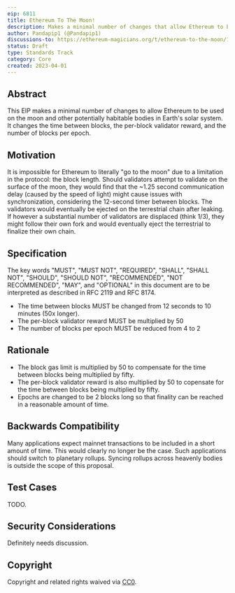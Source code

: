 ```yaml
---
eip: 6811
title: Ethereum To The Moon!
description: Makes a minimal number of changes that allow Ethereum to be used on the moon
author: Pandapip1 (@Pandapip1)
discussions-to: https://ethereum-magicians.org/t/ethereum-to-the-moon/13633
status: Draft
type: Standards Track
category: Core
created: 2023-04-01
---
```


## Abstract

This EIP makes a minimal number of changes to allow Ethereum to be used on the moon and other potentially habitable bodies in Earth's solar system. It changes the time between blocks, the per-block validator reward, and the number of blocks per epoch.

## Motivation

It is impossible for Ethereum to literally "go to the moon" due to a limitation in the protocol: the block length. Should validators attempt to validate on the surface of the moon, they would find that the ~1.25 second communication delay (caused by the speed of light) might cause issues with synchronization, considering the 12-second timer between blocks. The validators would eventually be ejected on the terrestrial chain after leaking. If however a substantial number of validators are displaced (think 1/3), they might follow their own fork and would eventually eject the terrestrial to finalize their own chain.

## Specification

The key words "MUST", "MUST NOT", "REQUIRED", "SHALL", "SHALL NOT", "SHOULD", "SHOULD NOT", "RECOMMENDED", "NOT RECOMMENDED", "MAY", and "OPTIONAL" in this document are to be interpreted as described in RFC 2119 and RFC 8174.

* The time between blocks MUST be changed from 12 seconds to 10 minutes (50x longer).
* The per-block validator reward MUST be multiplied by 50
* The number of blocks per epoch MUST be reduced from 4 to 2

## Rationale

* The block gas limit is multiplied by 50 to compensate for the time between blocks being multiplied by fifty.
* The per-block validator reward is also multiplied by 50 to copensate for the time between blocks being multiplied by fifty.
* Epochs are changed to be 2 blocks long so that finality can be reached in a reasonable amount of time.

## Backwards Compatibility

Many applications expect mainnet transactions to be included in a short amount of time. This would clearly no longer be the case. Such applications should switch to planetary rollups. Syncing rollups across heavenly bodies is outside the scope of this proposal.

## Test Cases

TODO.

## Security Considerations

Definitely needs discussion.

## Copyright

Copyright and related rights waived via [CC0](../LICENSE.md).

